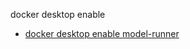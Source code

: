docker desktop enable




- [docker desktop enable model-runner](https://docs.docker.com/reference/cli/docker/desktop/enable/model-runner/)
